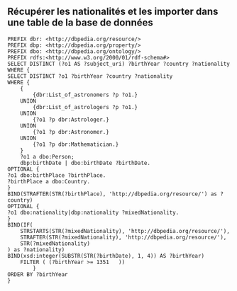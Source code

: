 

## Récupérer les nationalités et les importer dans une table de la base de données

    PREFIX dbr: <http://dbpedia.org/resource/>
    PREFIX dbp: <http://dbpedia.org/property/>
    PREFIX dbo: <http://dbpedia.org/ontology/>
    PREFIX rdfs:<http://www.w3.org/2000/01/rdf-schema#>
    SELECT DISTINCT (?o1 AS ?subject_uri) ?birthYear ?country ?nationality
    WHERE {
    SELECT DISTINCT ?o1 ?birthYear ?country ?nationality
    WHERE { 
        {
            {dbr:List_of_astronomers ?p ?o1.}
        UNION
            {dbr:List_of_astrologers ?p ?o1.}
        UNION
            {?o1 ?p dbr:Astrologer.}
        UNION
            {?o1 ?p dbr:Astronomer.}
        UNION
            {?o1 ?p dbr:Mathematician.}
        }
        ?o1 a dbo:Person;
        dbp:birthDate | dbo:birthDate ?birthDate.
    OPTIONAL {
    ?o1 dbo:birthPlace ?birthPlace.
    ?birthPlace a dbo:Country.
    }
    BIND(STRAFTER(STR(?birthPlace), 'http://dbpedia.org/resource/') as ?country)
    OPTIONAL {
    ?o1 dbo:nationality|dbp:nationality ?mixedNationality.
    }
    BIND(IF(
        STRSTARTS(STR(?mixedNationality), 'http://dbpedia.org/resource/'), 
        STRAFTER(STR(?mixedNationality), 'http://dbpedia.org/resource/'), 
        STR(?mixedNationality)
    ) as ?nationality)
    BIND(xsd:integer(SUBSTR(STR(?birthDate), 1, 4)) AS ?birthYear)
        FILTER ( (?birthYear >= 1351   )) 
            }
    ORDER BY ?birthYear
    }
